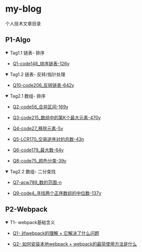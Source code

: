 # my-blog
个人技术文章目录


## P1-Algo


<details open>

<summary> Tag1.1 链表- 排序 </summary>

- [Q1-code148_排序链表-126y](https://github.com/gmYuan/my_algo/blob/main/Q1-code148/2.2-code148.md)


</details>


<details open>

<summary> Tag1.2 链表- 反转/指针处理 </summary>

- [Q10-code206_反转链表-642y](https://github.com/gmYuan/my_algo/blob/main/Q10-code206/2.2-code206.md)


</details>



<details open>

<summary> Tag2.1 数组- 排序 </summary>

- [Q2-code56_合并区间-169y](https://github.com/gmYuan/my_algo/blob/main/Q2-code56/2.2-code56.md)

- [Q3-code215_数组中的第K个最大元素-470y](https://github.com/gmYuan/my_algo/blob/main/Q3-code215/2.2-code215.md)

- [Q4-code27_移除元素-5y](https://github.com/gmYuan/my_algo/blob/main/Q4-code27/2.2-code27.md)

- [Q5-LCR170_交易逆序对的总数-43n](https://github.com/gmYuan/my_algo/blob/main/Q5-LCR170/2.2-%E5%89%91%E6%8C%87offer51%3ALCR170.md)

- [Q6-code179_最大数-64y](https://github.com/gmYuan/my_algo/blob/main/Q6-code179/2.2-code179.md)

- [Q8-code75_颜色分类-39y](https://github.com/gmYuan/my_algo/blob/main/Q8-code75/2.2-code75.md)


</details>


<details open>

<summary> Tag2.2 数组- 二分查找 </summary>

- [Q7-acw789_数的范围-n](https://github.com/gmYuan/my_algo/blob/main/Q7-acw789/2.2-acw789.md)

- [Q9-code4_寻找两个正序数组的中位数-137y](https://github.com/gmYuan/my_algo/blob/main/Q9-code4/2.2-code4.md)


</details>



## P2-Webpack

<details open>

<summary> T1- webpack基础含义 </summary>

- [Q1- 对webpack的理解 + 它解决了什么问题]()

- [Q2- 如何安装本地webpack + webpack的最简使用方法是什么]()


</details>

